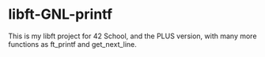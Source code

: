 # libft-GNL-printf
This is my libft project for 42 School, and the PLUS version, with many more functions as ft_printf and get_next_line.

